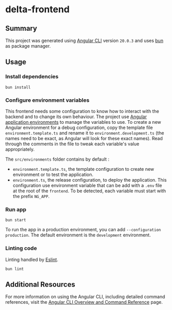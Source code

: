 # delta-frontend

## Summary
This project was generated using [Angular CLI](https://github.com/angular/angular-cli) version `20.0.3` and uses [bun](https://bun.sh/) as package manager.

## Usage

### Install dependencies

```
bun install
```

### Configure environment variables
This frontend needs some configuration to know how to interact with the backend and to change its own behaviour. The project use [Angular application environments](https://angular.dev/tools/cli/environments) to manage the variables to use. To create a new Angular environment for a debug configuration, copy the template file `environment.template.ts` and rename it to `environment.development.ts` (the names need to be exact, as Angular will look for these exact names). Read through the comments in the file to tweak each variable's value appropriately.

The `src/environments` folder contains by default :
* `environment.template.ts`, the template configuration to create new environment or to test the application.
* `environment.ts`, the release configuration, to deploy the application. This configuration use environment variable that can be add with a `.env` file at the root of the `frontend`. To be detected, each variable must start with the prefix `NG_APP`.

### Run app

```
bun start
```

To run the app in a production environment, you can add `--configuration production`. The default environment is the `development` environment.

### Linting code
Linting handled by [Eslint](https://eslint.org).
```
bun lint
```

## Additional Resources
For more information on using the Angular CLI, including detailed command references, visit the [Angular CLI Overview and Command Reference](https://angular.dev/tools/cli) page.
